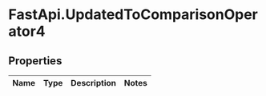# FastApi.UpdatedToComparisonOperator4

## Properties
Name | Type | Description | Notes
------------ | ------------- | ------------- | -------------
